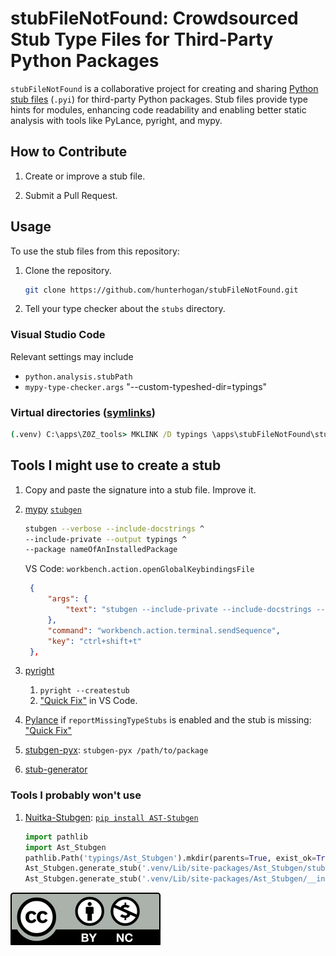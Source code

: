 # stubFileNotFound: Crowdsourced Stub Type Files for Third-Party Python Packages

`stubFileNotFound` is a collaborative project for creating and sharing [Python stub files](https://typing.python.org/en/latest/spec/distributing.html) (`.pyi`) for third-party Python packages. Stub files provide type hints for modules, enhancing code readability and enabling better static analysis with tools like PyLance, pyright, and mypy.

## How to Contribute

1. Create or improve a stub file.

2. Submit a Pull Request.

## Usage

To use the stub files from this repository:

1. Clone the repository.

   ```sh
   git clone https://github.com/hunterhogan/stubFileNotFound.git
   ```

2. Tell your type checker about the `stubs` directory.

### Visual Studio Code

Relevant settings may include

- `python.analysis.stubPath`
- `mypy-type-checker.args` "--custom-typeshed-dir=typings"

### Virtual directories ([symlinks](https://ss64.com/nt/mklink.html))

```cmd
(.venv) C:\apps\Z0Z_tools> MKLINK /D typings \apps\stubFileNotFound\stubs
```

## Tools I might use to create a stub

1. Copy and paste the signature into a stub file. Improve it.
2. [mypy](https://www.mypy-lang.org/) [`stubgen`](https://mypy.readthedocs.io/en/stable/stubgen.html)

   ```sh
   stubgen --verbose --include-docstrings ^
   --include-private --output typings ^
   --package nameOfAnInstalledPackage
   ```

   VS Code: `workbench.action.openGlobalKeybindingsFile`

   ```json
    {
        "args": {
            "text": "stubgen --include-private --include-docstrings --output typings --verbose -p ${selectedText}\n"
        },
        "command": "workbench.action.terminal.sendSequence",
        "key": "ctrl+shift+t"
    },
   ```

3. [pyright](https://github.com/microsoft/pyright)
   1. `pyright --createstub`
   2. ["Quick Fix"](https://microsoft.github.io/pyright/#/type-stubs?id=generating-type-stubs-in-vs-code) in VS Code.
4. [Pylance](https://marketplace.visualstudio.com/items?itemName=ms-python.python) if `reportMissingTypeStubs` is enabled and the stub is missing: ["Quick Fix"](https://microsoft.github.io/pyright/#/type-stubs?id=generating-type-stubs-in-vs-code)
5. [stubgen-pyx](https://github.com/jon-edward/stubgen-pyx): `stubgen-pyx /path/to/package`
6. [stub-generator](https://pypi.org/project/stub-generator/)

### Tools I probably won't use

1. [Nuitka-Stubgen](https://github.com/Nuitka/Nuitka-Stubgen): [`pip install AST-Stubgen`](https://pypi.org/project/AST-Stubgen/)

   ```python
   import pathlib
   import Ast_Stubgen
   pathlib.Path('typings/Ast_Stubgen').mkdir(parents=True, exist_ok=True)
   Ast_Stubgen.generate_stub('.venv/Lib/site-packages/Ast_Stubgen/stubgen.py', 'typings/Ast_Stubgen/stubgen.pyi')
   Ast_Stubgen.generate_stub('.venv/Lib/site-packages/Ast_Stubgen/__init__.py', 'typings/Ast_Stubgen/__init__.pyi')
   ```

[![CC-BY-NC-4.0](https://github.com/hunterhogan/stubFileNotFound/blob/main/CC-BY-NC-4.0.svg)](https://creativecommons.org/licenses/by-nc/4.0/)
